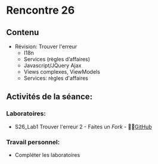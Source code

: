 # Rencontre 26

## Contenu
- Révision: Trouver l'erreur
     - I18n  
    - Services (règles d’affaires) 
    - Javascript/JQuery Ajax
    - Views complexes, ViewModels  
    - Services: règles d'affaires 


## Activités de la séance: 

### Laboratoires: 
- S26_Lab1 Trouver l'erreur 2 - Faites un *Fork* - 🔗‍💥[GitHub](BRISE)

### Travail personnel: 
- Compléter les laboratoires 
